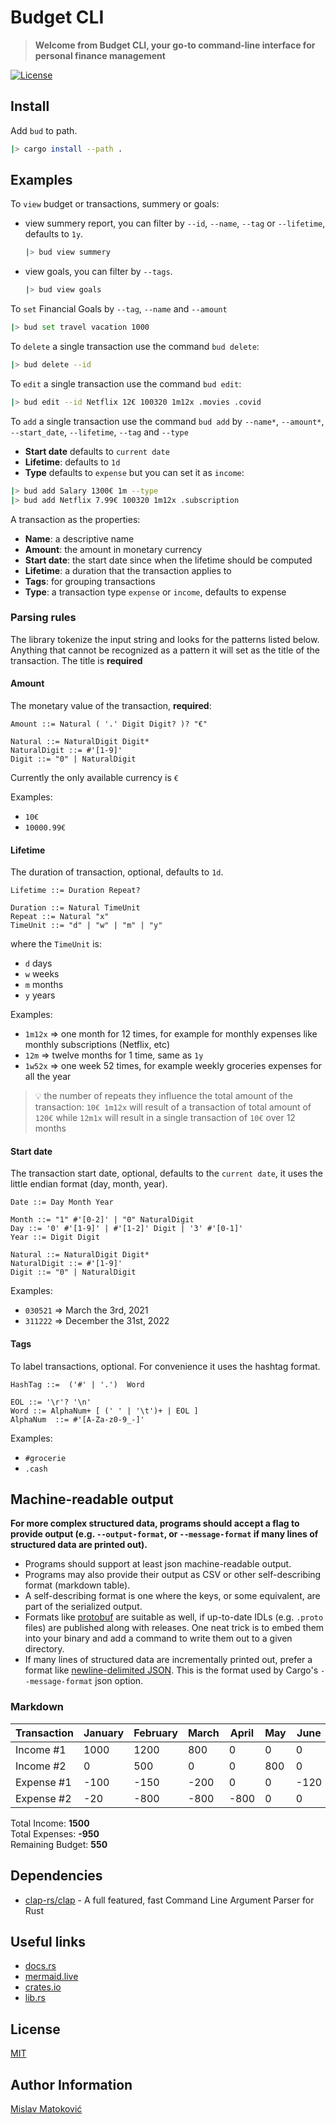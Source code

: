 # Budget CLI

> **Welcome from Budget CLI, your go-to command-line interface for personal finance management**

[![License](https://img.shields.io/badge/license-MIT-blue?style=flat-square)](LICENSE-MIT)

## Install

Add `bud` to path.

```Bash
|> cargo install --path .
```

## Examples

To `view` budget or transactions, summery or goals:

* view summery report, you can filter by `--id`, `--name`, `--tag` or `--lifetime`, defaults to `1y`.

    ```Bash
    |> bud view summery
    ```

* view goals, you can filter by `--tags`.

    ```Bash
    |> bud view goals 
    ```

To `set` Financial Goals by `--tag`, `--name` and `--amount`

```Bash
|> bud set travel vacation 1000
```

To `delete` a single transaction use the command `bud delete`:

```Bash
|> bud delete --id
```

To `edit` a single transaction use the command `bud edit`:

```Bash
|> bud edit --id Netflix 12€ 100320 1m12x .movies .covid
```

To `add` a single transaction use the command `bud add` by `--name*`, `--amount*`, `--start_date`, `--lifetime`, `--tag` and `--type`

* **Start date** defaults to `current date`
* **Lifetime**: defaults to `1d`
* **Type** defaults to `expense` but you can set it as `income`:

```Bash
|> bud add Salary 1300€ 1m --type
|> bud add Netflix 7.99€ 100320 1m12x .subscription
```

A transaction as the properties:

* **Name**: a descriptive name
* **Amount**: the amount in monetary currency
* **Start date**: the start date since when the lifetime should be computed
* **Lifetime**: a duration that the transaction applies to
* **Tags**: for grouping transactions
* **Type**: a transaction type `expense` or `income`, defaults to expense

### Parsing rules

The library tokenize the input string and looks for the patterns listed below. Anything that cannot be recognized as a pattern it will set as the title of the transaction. The title is **required**

#### Amount

The monetary value of the transaction, **required**:

```EBNF
Amount ::= Natural ( '.' Digit Digit? )? "€" 

Natural ::= NaturalDigit Digit*
NaturalDigit ::= #'[1-9]'
Digit ::= "0" | NaturalDigit 
```

Currently the only available currency is `€`

Examples:

* `10€`
* `10000.99€`

#### Lifetime

The duration of transaction, optional, defaults to `1d`.

```EBNF
Lifetime ::= Duration Repeat?

Duration ::= Natural TimeUnit
Repeat ::= Natural "x"
TimeUnit ::= "d" | "w" | "m" | "y"
```

where the `TimeUnit` is:

* `d` days
* `w` weeks
* `m` months
* `y` years

Examples:

* `1m12x` => one month for 12 times, for example for monthly expenses like monthly subscriptions (Netflix, etc)
* `12m` => twelve months for 1 time, same as `1y`
* `1w52x` => one week 52 times, for example weekly groceries expenses for all the year

> 💡 the number of repeats they influence the total amount of the transaction: `10€ 1m12x` will result of a transaction of total amount of `120€` while `12m1x` will result in a single transaction of `10€` over 12 months

#### Start date

The transaction start date, optional, defaults to the `current date`, it uses the little endian format (day, month, year).

```EBNF
Date ::= Day Month Year

Month ::= "1" #'[0-2]' | "0" NaturalDigit
Day ::= '0' #'[1-9]' | #'[1-2]' Digit | '3' #'[0-1]'
Year ::= Digit Digit

Natural ::= NaturalDigit Digit*
NaturalDigit ::= #'[1-9]'
Digit ::= "0" | NaturalDigit 
```

Examples:

* `030521` => March the 3rd, 2021
* `311222` => December the 31st, 2022

#### Tags

To label transactions, optional. For convenience it uses the hashtag format.

```EBNF
HashTag ::=  ('#' | '.')  Word

EOL ::= '\r'? '\n' 
Word ::= AlphaNum+ [ (' ' | '\t')+ | EOL ]
AlphaNum  ::= #'[A-Za-z0-9_-]'
```

Examples:

* `#grocerie`
* `.cash`

## Machine-readable output

**For more complex structured data, programs should accept a flag to provide output (e.g. `--output-format`, or `--message-format` if many lines of structured data are printed out).**

* Programs should support at least json machine-readable output.
* Programs may also provide their output as CSV or other self-describing format (markdown table).
* A self-describing format is one where the keys, or some equivalent, are part of the serialized output.
* Formats like [protobuf](https://protobuf.dev/) are suitable as well, if up-to-date IDLs (e.g. `.proto` files) are published along with releases. One neat trick is to embed them into your binary and add a command to write them out to a given directory.
* If many lines of structured data are incrementally printed out, prefer a format like [newline-delimited JSON](https://ndjson.org/). This is the format used by Cargo's `--message-format` json option.

### Markdown

| Transaction  | January  | February | March | April | May | June | July | August | September | October | November | December | Total |
|--------------|----------|----------|-------|-------|-----|------|------|--------|-----------|---------|----------|----------|-------|
| Income #1    | 1000     | 1200     | 800   | 0     | 0   | 0    | 0    | 1500   | 900       | 1100    | 1300     | 1000     |   0   |
| Income #2    | 0        | 500      | 0     | 0     | 800 | 0    | 0    | 0      | 0         | 0       | 0        | 0        |   0   |
| Expense #1   | -100     | -150     | -200  | 0     | 0   | -120 | 0    | -180   | 0         | -150    | -200     | 0        |   0   |
| Expense #2   | -20      | -800     | -800  | -800  | 0   | 0    | -900 | 0      | -1000     | 0       | 0        | -800     |   0   |

Total Income: **1500**  
Total Expenses: **-950**  
Remaining Budget: **550**

## Dependencies

* [clap-rs/clap](https://github.com/clap-rs/clap) - A full featured, fast Command Line Argument Parser for Rust

## Useful links

* [docs.rs](https://docs.rs/)
* [mermaid.live](https://mermaid.live/edit)
* [crates.io](https://crates.io/)
* [lib.rs](https://lib.rs/)

## License

[MIT](LICENSE)

## Author Information

[Mislav Matoković](https://github.com/mmatokovic)

